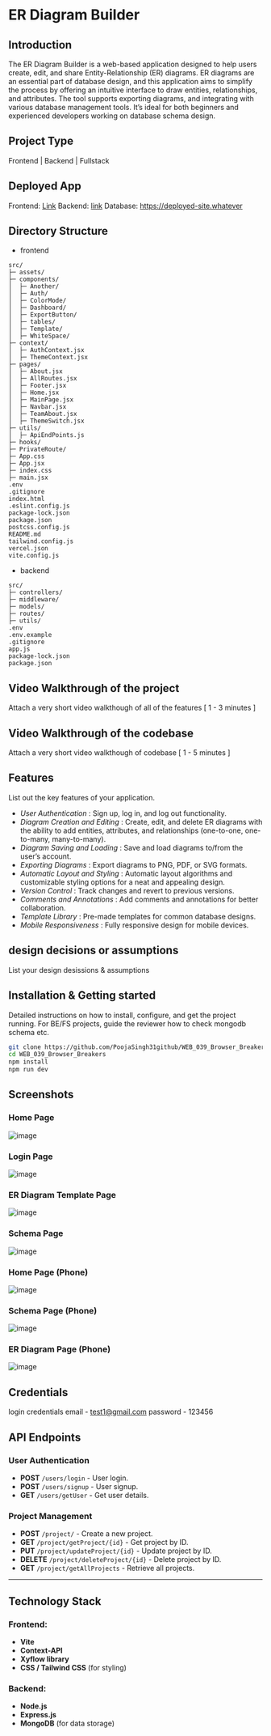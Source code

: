 # ER Diagram Builder

## Introduction
The ER Diagram Builder is a web-based application designed to help users create, edit, and share Entity-Relationship (ER) diagrams. ER diagrams are an essential part of database design, and this application aims to simplify the process by offering an intuitive interface to draw entities, relationships, and attributes. The tool supports exporting diagrams, and integrating with various database management tools. It’s ideal for both beginners and experienced developers working on database schema design.

## Project Type
Frontend | Backend | Fullstack

## Deployed App
Frontend: [Link](https://entity-craft.vercel.app/)
Backend: [link](https://browser-breakers-be.onrender.com)
Database: https://deployed-site.whatever

## Directory Structure
- frontend
```
src/
├─ assets/
├─ components/
│  ├─ Another/
│  ├─ Auth/
│  ├─ ColorMode/
│  ├─ Dashboard/
│  ├─ ExportButton/
│  ├─ tables/
│  ├─ Template/
│  ├─ WhiteSpace/
├─ context/
│  ├─ AuthContext.jsx
│  ├─ ThemeContext.jsx
├─ pages/
│  ├─ About.jsx
│  ├─ AllRoutes.jsx
│  ├─ Footer.jsx
│  ├─ Home.jsx
│  ├─ MainPage.jsx
│  ├─ Navbar.jsx
│  ├─ TeamAbout.jsx
│  ├─ ThemeSwitch.jsx
├─ utils/
│  ├─ ApiEndPoints.js
├─ hooks/
├─ PrivateRoute/
├─ App.css
├─ App.jsx
├─ index.css
├─ main.jsx
.env
.gitignore
index.html
.eslint.config.js
package-lock.json
package.json
postcss.config.js
README.md
tailwind.config.js
vercel.json
vite.config.js
```

- backend
```
src/
├─ controllers/
├─ middleware/
├─ models/
├─ routes/
├─ utils/
.env
.env.example
.gitignore
app.js
package-lock.json
package.json
```

## Video Walkthrough of the project
Attach a very short video walkthough of all of the features [ 1 - 3 minutes ]

## Video Walkthrough of the codebase
Attach a very short video walkthough of codebase [ 1 - 5 minutes ]

## Features
List out the key features of your application.

- *User Authentication* : Sign up, log in, and log out functionality.
- *Diagram Creation and Editing* : Create, edit, and delete ER diagrams with the ability to add entities, attributes, and relationships (one-to-one, one-to-many, many-to-many).
- *Diagram Saving and Loading* : Save and load diagrams to/from the user’s account.
- *Exporting Diagrams* : Export diagrams to PNG, PDF, or SVG formats.
- *Automatic Layout and Styling* : Automatic layout algorithms and customizable styling options for a neat and appealing design.
- *Version Control* : Track changes and revert to previous versions.
- *Comments and Annotations* : Add comments and annotations for better collaboration.
- *Template Library* : Pre-made templates for common database designs.
- *Mobile Responsiveness* : Fully responsive design for mobile devices.

## design decisions or assumptions
List your design desissions & assumptions

## Installation & Getting started
Detailed instructions on how to install, configure, and get the project running. For BE/FS projects, guide the reviewer how to check mongodb schema etc.

```bash
git clone https://github.com/PoojaSingh31github/WEB_039_Browser_Breakers.git
cd WEB_039_Browser_Breakers
npm install
npm run dev
```

## Screenshots

### Home Page
![image](https://github.com/user-attachments/assets/2a7d9b71-ec82-4e15-a871-feb340ccde0a)

### Login Page
![image](https://github.com/user-attachments/assets/1a809ca3-38bb-41c7-b96f-c70091565d60)

### ER Diagram Template Page
![image](https://github.com/user-attachments/assets/8a0b4dac-a81e-4950-adad-b6358be49af4)

### Schema Page
![image](https://github.com/user-attachments/assets/95926dc2-5841-4533-9374-347fdaec8ec3)

### Home Page (Phone)
![image](https://github.com/user-attachments/assets/5444f577-fc94-4d26-b4c7-cfe91d5dd157)

### Schema Page (Phone)
![image](https://github.com/user-attachments/assets/d7d8dc62-df2f-4648-8d8d-b028d82503f9)

### ER Diagram Page (Phone)
![image](https://github.com/user-attachments/assets/530d0872-076c-44c7-9048-f0e2c08320cc)


## Credentials
login credentials 
email - test1@gmail.com
password - 123456
## API Endpoints

### User Authentication
- **POST** `/users/login` - User login.
- **POST** `/users/signup` - User signup.
- **GET** `/users/getUser` - Get user details.

### Project Management
- **POST** `/project/` - Create a new project.
- **GET** `/project/getProject/{id}` - Get project by ID.
- **PUT** `/project/updateProject/{id}` - Update project by ID.
- **DELETE** `/project/deleteProject/{id}` - Delete project by ID.
- **GET** `/project/getAllProjects` - Retrieve all projects.

---

## Technology Stack

### Frontend:
- **Vite**
- **Context-API**
- **Xyflow library**
- **CSS / Tailwind CSS** (for styling)

### Backend:
- **Node.js**
- **Express.js**
- **MongoDB** (for data storage)
